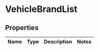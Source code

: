 # VehicleBrandList

## Properties
Name | Type | Description | Notes
------------ | ------------- | ------------- | -------------
